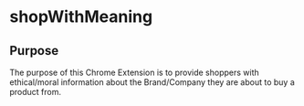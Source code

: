 # shopWithMeaning

## Purpose
The purpose of this Chrome Extension is to provide shoppers with ethical/moral information about the Brand/Company they are about to buy a product from. 

